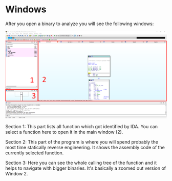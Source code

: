 # Windows

After you open a binary to analyze you will see the following windows:

![Windows](../images/windows.png)

Section 1: This part lists all function which got identified by IDA. You can select a function here to open it in the main window (2).

Section 2: This part of the program is where you will spend probably the most time statically reverse engineering. It shows the assembly code of the currently selected function.

Section 3: Here you can see the whole calling tree of the function and it helps to navigate with bigger binaries. It's basically a zoomed out version of Window 2.
